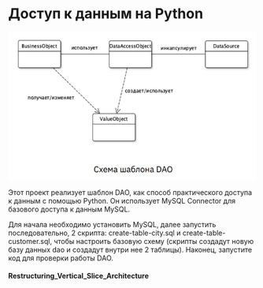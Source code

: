 # Доступ к данным на Python

![Схема DAO](https://github.com/DjonyCooper/Restructuring_Vertical_Slice_Architecture/blob/master/Source/Скриншот%2009-08-2023%20215931.jpg)

Этот проект реализует шаблон DAO, как способ практического доступа к данным с помощью Python. Он использует MySQL Connector для базового доступа к данным MySQL.

Для начала необходимо установить MySQL, далее запустить последовательно, 2 скрипта: create-table-city.sql и create-table-customer.sql, чтобы настроить базовую схему (скрипты создадут новую базу данных dao и создадут внутри нее 2 таблицы). Наконец, запустите код для проверки работы DAO.

#### Restructuring_Vertical_Slice_Architecture
